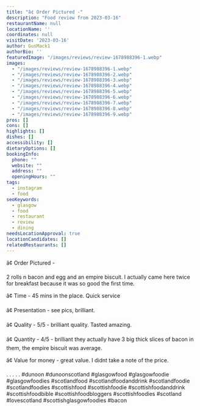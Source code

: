 ```yaml
---
title: "â¢ Order Pictured -"
description: "Food review from 2023-03-16"
restaurantName: null
locationName: ''
coordinates: null
visitDate: '2023-03-16'
author: GusMack1
authorBio: ''
featuredImage: "/images/reviews/review-1678988396-1.webp"
images:
  - "/images/reviews/review-1678988396-1.webp"
  - "/images/reviews/review-1678988396-2.webp"
  - "/images/reviews/review-1678988396-3.webp"
  - "/images/reviews/review-1678988396-4.webp"
  - "/images/reviews/review-1678988396-5.webp"
  - "/images/reviews/review-1678988396-6.webp"
  - "/images/reviews/review-1678988396-7.webp"
  - "/images/reviews/review-1678988396-8.webp"
  - "/images/reviews/review-1678988396-9.webp"
pros: []
cons: []
highlights: []
dishes: []
accessibility: []
dietaryOptions: []
bookingInfo:
  phone: ""
  website: ""
  address: ""
  openingHours: ""
tags:
  - instagram
  - food
seoKeywords:
  - glasgow
  - food
  - restaurant
  - review
  - dining
needsLocationApproval: true
locationCandidates: []
relatedRestaurants: []
---
```


â¢ Order Pictured - 

2 rolls n bacon and egg and an empire biscuit. I actually came here twice for breakfast because it was so good the first time.

â¢ Time - 45 mins in the place. Quick service

â¢ Presentation - see pics, brilliant.

â¢ Quality - 5/5 -  brilliant quality. Tasted amazing.

â¢ Quantity - 4/5 - brilliant they actually have 3 big thick slices of bacon in them, the empire biscuit was average. 

â¢ Value for money - great value. I didnt take a note of the price.

.
.
.
.
.
#dunoon #dunoonscotland #glasgowfood #glasgowfoodie #glasgowfoodies #scotlandfood #scotlandfoodanddrink #scotlandfoodie #scotlandfoodies #scottishfood #scottishfoodie #scottishfoodanddrink #scottishfoodbible #scottishfoodbloggers #scottishfoodies #scotland #lovescotland #scottishglasgowfoodies #bacon